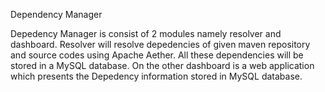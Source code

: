 Dependency Manager

Depedency Manager is consist of 2 modules namely resolver and dashboard. Resolver will resolve depedencies of given maven repository and source codes using Apache Aether. All these dependencies will be stored in a MySQL database. On the other dashboard is a web application which presents the Depedency information stored in MySQL database. 

